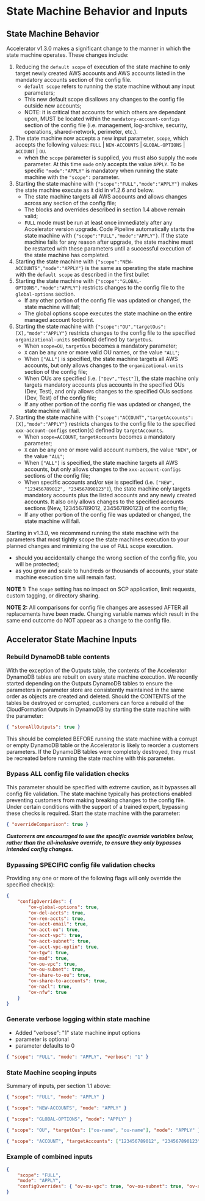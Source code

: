 # **State Machine Behavior and Inputs**

## State Machine Behavior

Accelerator v1.3.0 makes a significant change to the manner in which the state machine operates. These changes include:

1. Reducing the `default scope` of execution of the state machine to only target newly created AWS accounts and AWS accounts listed in the mandatory accounts section of the config file.
    - `default scope` refers to running the state machine without any input parameters;
    - This new default scope disallows any changes to the config file outside new accounts;
    - NOTE: it is critical that accounts for which others are dependant upon, MUST be located within the `mandatory-account-configs` section of the config file (i.e. management, log-archive, security, operations, shared-network, perimeter, etc.).
2. The state machine now accepts a new input parameter, `scope`, which accepts the following values: `FULL` | `NEW-ACCOUNTS` | `GLOBAL-OPTIONS` | `ACCOUNT` | `OU`.
    - when the `scope` parameter is supplied, you must also supply the `mode` parameter. At this time `mode` only accepts the value `APPLY`. To be specific `"mode":"APPLY"` is mandatory when running the state machine with the `"scope":` parameter.
3. Starting the state machine with `{"scope":"FULL","mode":"APPLY"}` makes the state machine execute as it did in v1.2.6 and below.
    - The state machine targets all AWS accounts and allows changes across any section of the config file;
    - The blocks and overrides described in section 1.4 above remain valid;
    - `FULL` mode must be run at least once immediately after any Accelerator version upgrade. Code Pipeline automatically starts the state machine with `{"scope":"FULL","mode":"APPLY"}`. If the state machine fails for any reason after upgrade, the state machine must be restarted with these parameters until a successful execution of the state machine has completed.
4. Starting the state machine with `{"scope":"NEW-ACCOUNTS","mode":"APPLY"}` is the same as operating the state machine with the `default scope` as described in the first bullet
5. Starting the state machine with `{"scope":"GLOBAL-OPTIONS","mode":"APPLY"}` restricts changes to the config file to the `global-options` section.
    - If any other portion of the config file was updated or changed, the state machine will fail;
    - The global options scope executes the state machine on the entire managed account footprint.
6. Starting the state machine with `{"scope":"OU","targetOus":[X],"mode":"APPLY"}` restricts changes to the config file to the specified `organizational-units` section(s) defined by `targetOus`.
    - When `scope=OU`, `targetOus` becomes a mandatory parameter;
    - `X` can be any one or more valid OU names, or the value `"ALL"`;
    - When `["ALL"]` is specified, the state machine targets all AWS accounts, but only allows changes to the `organizational-units` section of the config file;
    - When OUs are specified (i.e. `["Dev","Test"]`), the state machine only targets mandatory accounts plus accounts in the specified OUs (Dev, Test), and only allows changes to the specified OUs sections (Dev, Test) of the config file;
    - If any other portion of the config file was updated or changed, the state machine will fail.
7. Starting the state machine with `{"scope":"ACCOUNT","targetAccounts":[X],"mode":"APPLY"}` restricts changes to the config file to the specified `xxx-account-configs` section(s) defined by `targetAccounts`.
    - When `scope=ACCOUNT`, `targetAccounts` becomes a mandatory parameter;
    - `X` can be any one or more valid account numbers, the value `"NEW"`, or the value `"ALL"`;
    - When `["ALL"]` is specified, the state machine targets all AWS accounts, but only allows changes to the `xxx-account-configs` sections of the config file;
    - When specific accounts and/or `NEW` is specified (i.e. `["NEW", "123456789012", "234567890123"]`), the state machine only targets mandatory accounts plus the listed accounts and any newly created accounts. It also only allows changes to the specified accounts sections (New, 123456789012, 234567890123) of the config file;
    - If any other portion of the config file was updated or changed, the state machine will fail.

Starting in v1.3.0, we recommend running the state machine with the parameters that most tightly scope the state machines execution to your planned changes and minimizing the use of `FULL` scope execution.

-   should you accidentally change the wrong section of the config file, you will be protected;
-   as you grow and scale to hundreds or thousands of accounts, your state machine execution time will remain fast.

**NOTE 1:** The `scope` setting has no impact on SCP application, limit requests, custom tagging, or directory sharing.

**NOTE 2:** All comparisons for config file changes are assessed AFTER all replacements have been made. Changing variable names which result in the same end outcome do NOT appear as a change to the config file.

## **Accelerator State Machine Inputs**

### Rebuild DynamoDB table contents

With the exception of the Outputs table, the contents of the Accelerator DynamoDB tables are rebuilt on every state machine execution. We recently started depending on the Outputs DynamoDB tables to ensure the parameters in parameter store are consistently maintained in the same order as objects are created and deleted. Should the CONTENTS of the tables be destroyed or corrupted, customers can force a rebuild of the CloudFormation Outputs in DynamoDB by starting the state machine with the parameter:

```json
{ "storeAllOutputs": true }
```

This should be completed BEFORE running the state machine with a corrupt or empty DynamoDB table or the Accelerator is likely to reorder a customers parameters. If the DynamoDB tables were completely destroyed, they must be recreated before running the state machine with this parameter.

### Bypass **ALL** config file validation checks

This parameter should be specified with extreme caution, as it bypasses all config file validation. The state machine typically has protections enabled preventing customers from making breaking changes to the config file. Under certain conditions with the support of a trained expert, bypassing these checks is required. Start the state machine with the parameter:

```json
{ "overrideComparison": true }
```

**_Customers are encouraged to use the specific override variables below, rather than the all-inclusive override, to ensure they only bypasses intended config changes._**

### Bypassing SPECIFIC config file validation checks

Providing any one or more of the following flags will only override the specified check(s):

```json
{
    "configOverrides": {
        "ov-global-options": true,
        "ov-del-accts": true,
        "ov-ren-accts": true,
        "ov-acct-email": true,
        "ov-acct-ou": true,
        "ov-acct-vpc": true,
        "ov-acct-subnet": true,
        "ov-acct-vpc-optin": true,
        "ov-tgw": true,
        "ov-mad": true,
        "ov-ou-vpc": true,
        "ov-ou-subnet": true,
        "ov-share-to-ou": true,
        "ov-share-to-accounts": true,
        "ov-nacl": true,
        "ov-nfw": true
    }
}
```

### Generate verbose logging within state machine

-   Added "verbose": "1" state machine input options
-   parameter is optional
-   parameter defaults to 0

```json
{ "scope": "FULL", "mode": "APPLY", "verbose": "1" }
```

### State Machine scoping inputs

Summary of inputs, per section 1.1 above:

```json
{ "scope": "FULL", "mode": "APPLY" }
```

```json
{ "scope": "NEW-ACCOUNTS", "mode": "APPLY" }
```

```json
{ "scope": "GLOBAL-OPTIONS", "mode": "APPLY" }
```

```json
{ "scope": "OU", "targetOus": ["ou-name", "ou-name"], "mode": "APPLY" }
```

```json
{ "scope": "ACCOUNT", "targetAccounts": ["123456789012", "234567890123"], "mode": "APPLY" }
```

### Example of combined inputs

```json
{
    "scope": "FULL",
    "mode": "APPLY",
    "configOverrides": { "ov-ou-vpc": true, "ov-ou-subnet": true, "ov-acct-vpc": true }
}
```
